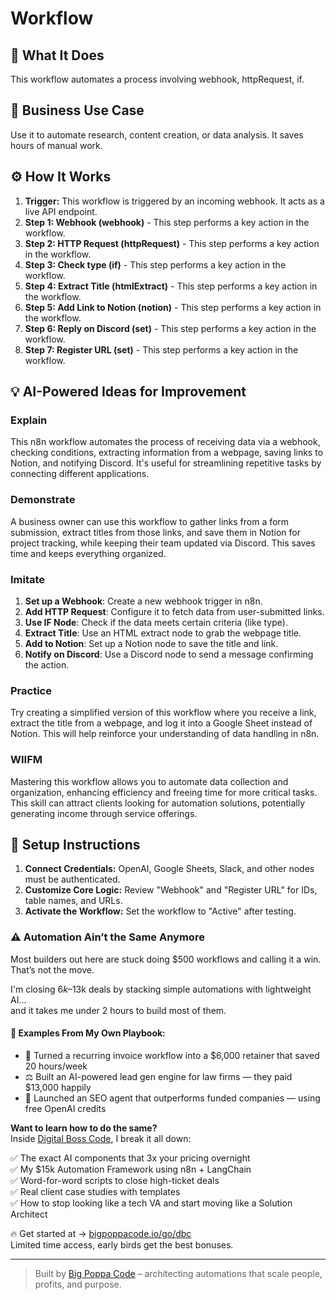 # Workflow

## 🚀 What It Does
This workflow automates a process involving webhook, httpRequest, if.

## 💼 Business Use Case
Use it to automate research, content creation, or data analysis. It saves hours of manual work.

## ⚙️ How It Works
1.  **Trigger:** This workflow is triggered by an incoming webhook. It acts as a live API endpoint.
2. **Step 1: Webhook (webhook)** - This step performs a key action in the workflow.
3. **Step 2: HTTP Request (httpRequest)** - This step performs a key action in the workflow.
4. **Step 3: Check type (if)** - This step performs a key action in the workflow.
5. **Step 4: Extract Title (htmlExtract)** - This step performs a key action in the workflow.
6. **Step 5: Add Link to Notion (notion)** - This step performs a key action in the workflow.
7. **Step 6: Reply on Discord (set)** - This step performs a key action in the workflow.
8. **Step 7: Register URL (set)** - This step performs a key action in the workflow.

## 💡 AI-Powered Ideas for Improvement
### Explain
This n8n workflow automates the process of receiving data via a webhook, checking conditions, extracting information from a webpage, saving links to Notion, and notifying Discord. It's useful for streamlining repetitive tasks by connecting different applications.

### Demonstrate
A business owner can use this workflow to gather links from a form submission, extract titles from those links, and save them in Notion for project tracking, while keeping their team updated via Discord. This saves time and keeps everything organized.

### Imitate
1. **Set up a Webhook**: Create a new webhook trigger in n8n.
2. **Add HTTP Request**: Configure it to fetch data from user-submitted links.
3. **Use IF Node**: Check if the data meets certain criteria (like type).
4. **Extract Title**: Use an HTML extract node to grab the webpage title.
5. **Add to Notion**: Set up a Notion node to save the title and link.
6. **Notify on Discord**: Use a Discord node to send a message confirming the action.

### Practice
Try creating a simplified version of this workflow where you receive a link, extract the title from a webpage, and log it into a Google Sheet instead of Notion. This will help reinforce your understanding of data handling in n8n.

### WIIFM
Mastering this workflow allows you to automate data collection and organization, enhancing efficiency and freeing time for more critical tasks. This skill can attract clients looking for automation solutions, potentially generating income through service offerings.

## 🔧 Setup Instructions
1. **Connect Credentials:** OpenAI, Google Sheets, Slack, and other nodes must be authenticated.
2. **Customize Core Logic:** Review "Webhook" and "Register URL" for IDs, table names, and URLs.
3. **Activate the Workflow:** Set the workflow to "Active" after testing.

### ⚠️ Automation Ain’t the Same Anymore

Most builders out here are stuck doing $500 workflows and calling it a win.  
That’s not the move.  

I'm closing $6k–$13k deals by stacking simple automations with lightweight AI...  
and it takes me under 2 hours to build most of them.

#### 🧠 Examples From My Own Playbook:
- 🔁 Turned a recurring invoice workflow into a $6,000 retainer that saved 20 hours/week  
- ⚖️ Built an AI-powered lead gen engine for law firms — they paid $13,000 happily  
- 🚀 Launched an SEO agent that outperforms funded companies — using free OpenAI credits  

**Want to learn how to do the same?**  
Inside [Digital Boss Code](https://bigpoppacode.io/go/dbc), I break it all down:

✅ The exact AI components that 3x your pricing overnight  
✅ My $15k Automation Framework using n8n + LangChain  
✅ Word-for-word scripts to close high-ticket deals  
✅ Real client case studies with templates  
✅ How to stop looking like a tech VA and start moving like a Solution Architect  

🔥 Get started at → [bigpoppacode.io/go/dbc](https://bigpoppacode.io/go/dbc)  
Limited time access, early birds get the best bonuses.

---
> Built by [Big Poppa Code](https://bigpoppacode.io) – architecting automations that scale people, profits, and purpose.
